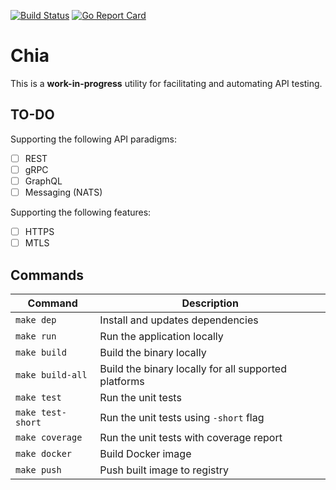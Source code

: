 [![Build Status][travisci-image]][travisci-url]
[![Go Report Card][goreport-image]][goreport-url]

# Chia

This is a **work-in-progress** utility for facilitating and automating API testing.

## TO-DO

Supporting the following API paradigms:

  - [ ] REST
  - [ ] gRPC
  - [ ] GraphQL
  - [ ] Messaging (NATS)

Supporting the following features:

  - [ ] HTTPS
  - [ ] MTLS

## Commands

| Command                        | Description                                          |
|--------------------------------|------------------------------------------------------|
| `make dep`                     | Install and updates dependencies                     |
| `make run`                     | Run the application locally                          |
| `make build`                   | Build the binary locally                             |
| `make build-all`               | Build the binary locally for all supported platforms |
| `make test`                    | Run the unit tests                                   |
| `make test-short`              | Run the unit tests using `-short` flag               |
| `make coverage`                | Run the unit tests with coverage report              |
| `make docker`                  | Build Docker image                                   |
| `make push`                    | Push built image to registry                         |


[travisci-url]: https://travis-ci.org/moorara/chia
[travisci-image]: https://travis-ci.org/moorara/chia.svg?branch=master

[goreport-url]: https://goreportcard.com/report/github.com/moorara/chia
[goreport-image]: https://goreportcard.com/badge/github.com/moorara/chia
